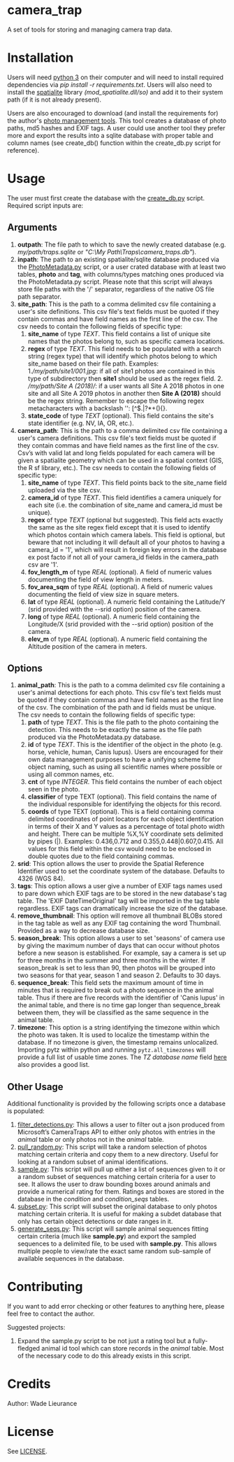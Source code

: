 # camera_trap
A set of tools for storing and managing camera trap data.

# Installation
Users will need [python 3](https://www.python.org) on their computer and will need to install required dependencies via *pip install -r requirements.txt*.
Users will also need to install the [spatialite](https://www.gaia-gis.it/fossil/libspatialite/index) library *(mod_spatialite.dll/so)* and add it to their system path (if it is not already present).

Users are also encouraged to download (and install the requirements for) the author's [photo management tools](https://github.com/wlieurance/photo_mgmt.git). This tool creates a database of photo paths, md5 hashes and EXIF tags. A user could use another tool they prefer more and export the results into a sqlite database with proper table and column names (see create_db() function within the create_db.py script for reference).

# Usage
The user must first create the database with the [create_db.py](create_db.py) script. Required script inputs are:
## Arguments
1. **outpath**: The file path to which to save the newly created database (e.g. *my/path/traps.sqlite* or *"C:\My Path\Traps\camera_traps.db"*).
2. **inpath**: The path to an existing spatialite/sqlite database produced via the [PhotoMetadata.py](https://github.com/wlieurance/photo_mgmt.git) script, or a user crated database with at least two tables, **photo** and **tag**, with columns/types matching ones produced via the PhotoMetadata.py script. Please note that this script will always store file paths with the '/' separator, regardless of the native OS file path separator.
3. **site_path**: This is the path to a comma delimited csv file containing a user's site definitions. This csv file's text fields must be quoted if they contain commas and have field names as the first line of the csv. The csv needs to contain the following fields of specific type:
	1. **site_name** of type *TEXT*. This field contains a list of unique site names that the photos belong to, such as specific camera locations.
	2. **regex** of type *TEXT*. This field needs to be populated with a search string (regex type) that will identify which photos belong to which site_name based on their file path. Examples:
		1.*/my/path/site1/001.jpg*: if all of site1 photos are contained in this type of subdirectory then **site1** should be used as the regex field.
		2. */my/path/Site A (2018)/*: if a user wants all Site A 2018 photos in one site and all Site A 2019 photos in another then **Site A \(2018\)** should be the regex string. Remember to escape the following regex metacharacters with a backslash '\': [\^$.|?*+(){}.
	3. **state_code** of type *TEXT* (optional). This field contains the site's state identifier (e.g. NV, IA, OR, etc.).
4. **camera_path**: This is the path to a comma delimited csv file containing a user's camera definitions. This csv file's text fields must be quoted if they contain commas and have field names as the first line of the csv. Csv’s with valid lat and long fields populated for each camera will be given a spatialite geometry which can be used in a spatial context (GIS, the R sf library, etc.). The csv needs to contain the following fields of specific type:
	1. **site_name** of type *TEXT*. This field points back to the site_name field uploaded via the site csv.
	2. **camera_id** of type *TEXT*. This field identifies a camera uniquely for each site (i.e. the combination of site_name and camera_id must be unique).
	3. **regex** of type *TEXT* (optional but suggested). This field acts exactly the same as the site regex field except that it is used to identify which photos contain which camera labels. This field is optional, but beware that not including it will default all of your photos to having a camera_id = '1', which will result in foreign key errors in the database ex post facto if not all of your camera_id fields in the camera_path csv are '1'.
	4. **fov_length_m** of type *REAL* (optional). A field of numeric values documenting the field of view length in meters.
	5. **fov_area_sqm** of type *REAL* (optional). A field of numeric values documenting the field of view size in square meters.
	6. **lat** of type *REAL* (optional). A numeric field containing the Latitude/Y (srid provided with the --srid option) position of the camera.
	7. **long** of type *REAL* (optional). A numeric field containing the Longitude/X (srid provided with the --srid option) position of the camera.
	8. **elev_m** of type *REAL* (optional). A numeric field containing the Altitude position of the camera in meters.

## Options
1. **animal_path**: This is the path to a comma delimited csv file containing a user's animal detections for each photo. This csv file's text fields must be quoted if they contain commas and have field names as the first line of the csv. The combination of the path and id fields must be unique. The csv needs to contain the following fields of specific type:
	1. **path** of type *TEXT*. This is the file path to the photo containing the detection. This needs to be exactly the same as the file path produced via the PhotoMetadata.py database.
	2. **id** of type *TEXT*. This is the identifier of the object in the photo (e.g. horse, vehicle, human, Canis lupus). Users are encouraged for their own data management purposes to have a unifying scheme for object naming, such as using all scientific names where possible or using all common names, etc.
	3. **cnt** of type *INTEGER*. This field contains the number of each object seen in the photo.
	4. **classifier** of type TEXT (optional). This field contains the name of the individual responsible for identifying the objects for this record.
	5. **coords** of type TEXT (optional). This is a field containing comma delimited coordinates of point locators for each object identification in terms of their X and Y values as a percentage of total photo width and height. There can be multiple %X,%Y coordinate sets delimited by pipes (|). Examples: 0.436,0.712 and 0.355,0.448|0.607,0.415. All values for this field within the csv would need to be enclosed in double quotes due to the field containing commas.
2. **srid**: This option allows the user to provide the Spatial Reference Identifier used to set the coordinate system of the database. Defaults to 4326 (WGS 84).
3. **tags**: This option allows a user give a number of EXIF tags names used to pare down which EXIF tags are to be stored in the new database's tag table. The 'EXIF DateTimeOriginal' tag will be imported in the tag table regardless. EXIF tags can dramatically increase the size of the database.
4. **remove_thumbnail**: This option will remove all thumbnail BLOBs stored in the tag table as well as any EXIF tag containing the word Thumbnail. Provided as a way to decrease database size.
5. **season_break**: This option allows a user to set 'seasons' of camera use by giving the maximum number of days that can occur without photos before a new season is established. For example, say a camera is set up for three months in the summer and three months in the winter. If season_break is set to less than 90, then photos will be grouped into two seasons for that year, season 1 and season 2. Defaults to 30 days.
6. **sequence_break**: This field sets the maximum amount of time in minutes that is required to break out a photo sequence in the animal table. Thus if there are five records with the identifier of 'Canis lupus' in the animal table, and there is no time gap longer than sequence_break between them, they will be classified as the same sequence in the animal table.
7. **timezone**: This option is a string identifying the timezone within which the photo was taken. It is used to localize the timestamp within the database. If no timezone is given, the timestamp remains unlocalized. Importing pytz within python and running `pytz.all_timezones` will provide a full list of usable time zones. The *TZ database name* field [here](https://en.wikipedia.org/wiki/List_of_tz_database_time_zones) also provides a good list.

## Other Usage
Additional functionality is provided by the following scripts once a database is populated:
1. [filter_detections.py](filter_detections.py): This allows a user to filter out a json produced from Microsoft’s CameraTraps API to either only photos with entries in the *animal* table or only photos not in the *animal* table.
2. [pull_random.py](pull_random.py): This script will take a random selection of photos matching certain criteria and copy them to a new directory. Useful for looking at a random subset of animal identifications.
3. [sample.py](sample.py): This script will pull up either a list of sequences given to it or a random subset of sequences matching certain criteria for a user to see. It allows the user to draw bounding boxes around animals and provide a numerical rating for them. Ratings and boxes are stored in the database in the *condition* and *condition_seqs* tables.
4. [subset.py](subset.py): This script will subset the original database to only photos matching certain criteria. It is useful for making a subdet database that only has certain object detections or date ranges in it.
5. [generate_seqs.py](generate_seqs.py): This script will sample animal sequences fitting certain criteria (much like **sample.py**) and export the
sampled sequences to a delimited file, to be used with **sample.py**.  This allows multiple people to view/rate the exact same random sub-sample of available sequences in the database.

# Contributing
If you want to add error checking or other features to anything here, please feel free to contact the author.

Suggested projects:
1. Expand the sample.py script to be not just a rating tool but a fully-fledged animal id tool which can store records in the *animal* table. Most of the necessary code to do this already exists in this script.

# Credits 
Author: Wade Lieurance

# License 
See [LICENSE](LICENSE).
